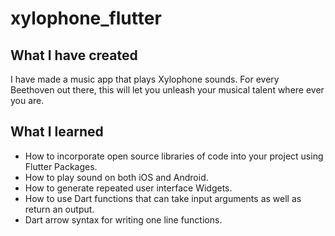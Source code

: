# xylophone_flutter

## What I have created

I have made a music app that plays Xylophone sounds. For every Beethoven out there, this will let you unleash your musical talent where ever you are.

## What I learned

- How to incorporate open source libraries of code into your project using Flutter Packages.
- How to play sound on both iOS and Android.
- How to generate repeated user interface Widgets.
- How to use Dart functions that can take input arguments as well as return an output.
- Dart arrow syntax for writing one line functions.
